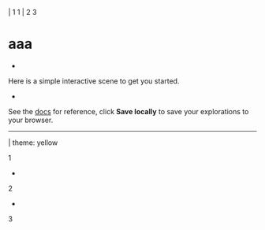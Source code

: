 | 1 1
| 2 3

# aaa

-

Here is a simple interactive scene to get you started.

-

See the [docs](../docs) for reference, click **Save locally** to save your explorations to your browser.

---

| theme: yellow

1

-

2

-

3